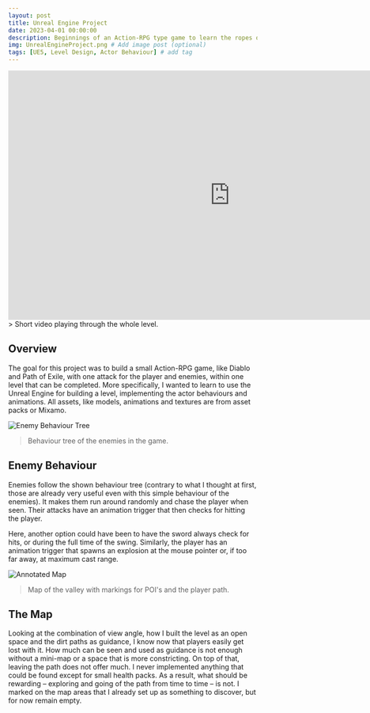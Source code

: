 ```yaml
---
layout: post
title: Unreal Engine Project
date: 2023-04-01 00:00:00
description: Beginnings of an Action-RPG type game to learn the ropes of the Unreal Engine like level building, actor behaviour and practice Level Design
img: UnrealEngineProject.png # Add image post (optional)
tags: [UE5, Level Design, Actor Behaviour] # add tag
---
```

<iframe width="896" height="504" src="https://www.youtube.com/embed/Z-aYjYpU0to?si=jHNjp_K7yVWOXfeg" title="YouTube video player" frameborder="0" allow="accelerometer; autoplay; clipboard-write; encrypted-media; gyroscope; picture-in-picture; web-share" referrerpolicy="strict-origin-when-cross-origin" allowfullscreen></iframe>
> Short video playing through the whole level.

## Overview
The goal for this project was to build a small Action-RPG game, like Diablo and Path of Exile, with one attack for the player and enemies, within one level that can be completed. More specifically, I wanted to learn to use the Unreal Engine for building a level, implementing the actor behaviours and animations. All assets, like models, animations and textures are from asset packs or Mixamo. 

![Enemy Behaviour Tree]({{site.baseurl}}/assets/img/UnrealEngineProject/EnemyBehaviourTree.png)
> Behaviour tree of the enemies in the game.

## Enemy Behaviour
Enemies follow the shown behaviour tree (contrary to what I thought at first, those are already very useful even with this simple behaviour of the enemies). It makes them run around randomly and chase the player when seen. Their attacks have an animation trigger that then checks for hitting the player.

Here, another option could have been to have the sword always check for hits, or during the full time of the swing. Similarly, the player has an animation trigger that spawns an explosion at the mouse pointer or, if too far away, at maximum cast range. 

![Annotated Map]({{site.baseurl}}/assets/img/UnrealEngineProject/TopDownOnMap_Annotated.jpg)
> Map of the valley with markings for POI's and the player path.

## The Map
Looking at the combination of view angle, how I built the level as an open space and the dirt paths as guidance, I know now that players easily get lost with it. How much can be seen and used as guidance is not enough without a mini-map or a space that is more constricting. On top of that, leaving the path does not offer much. I never implemented anything that could be found except for small health packs. As a result, what should be rewarding – exploring and going of the path from time to time – is not. I marked on the map areas that I already set up as something to discover, but for now remain empty.